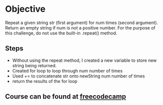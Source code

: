 # Objective
Repeat a given string str (first argument) for num times (second argument). Return an empty string if num is not a positive number. For the purpose of this challenge, do not use the built-in .repeat() method.

## Steps
- Without using the repeat method, I created a new variable to store new string being returned.
- Created for loop to loop through num number of times
- Used += to concatenate str onto newString num number of times
- return the results of the for loop

## Course can be found at [freecodecamp](https://www.freecodecamp.org/learn/javascript-algorithms-and-data-structures/basic-algorithm-scripting/repeat-a-string-repeat-a-string)